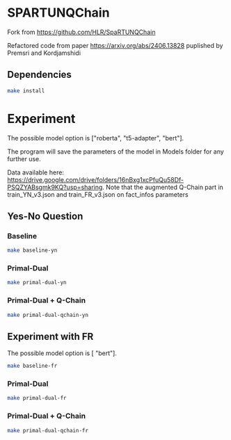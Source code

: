 # SPARTUNQChain



Fork from https://github.com/HLR/SpaRTUNQChain

Refactored code from paper https://arxiv.org/abs/2406.13828 puplished by Premsri and Kordjamshidi

## Dependencies



```bash
make install
```

# Experiment

The possible model option is ["roberta", "t5-adapter", "bert"].

The program will save the parameters of the model in Models folder for any further use.

Data available here: https://drive.google.com/drive/folders/16nBxg1xcPfuQu58Df-PSQZYABsgmk9KQ?usp=sharing.
Note that the augmented Q-Chain part in train_YN_v3.json and train_FR_v3.json on fact_infos parameters


## Yes-No Question

### Baseline
```bash
make baseline-yn
```
### Primal-Dual
```bash
make primal-dual-yn
```
### Primal-Dual + Q-Chain
```bash
make primal-dual-qchain-yn
```

## Experiment with FR
The possible model option is [ "bert"].
```bash
make baseline-fr
```
### Primal-Dual
```bash
make primal-dual-fr
```
### Primal-Dual + Q-Chain
```bash
make primal-dual-qchain-fr
```

